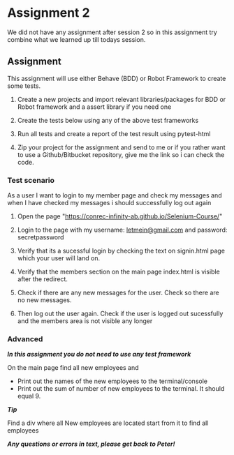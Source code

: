 # Assignment 2
We did not have any assignment after session 2 so in this assignment try combine what we learned up till todays session.

## Assignment
This assignment will use either Behave (BDD) or Robot Framework to create some tests. 

1. Create a new projects and import relevant libraries/packages for BDD or Robot framework and a assert library if you need one 

2. Create the tests below using any of the above test frameworks

3. Run all tests and create a report of the test result using pytest-html

4. Zip your project for the assignment and send to me or if you rather want to use a Github/Bitbucket repository, give me the link so i can check the code. 

### Test scenario
As a user I want to login to my member page and check my messages and when I have checked my messages i should successfully log out again
1. Open the page "https://conrec-infinity-ab.github.io/Selenium-Course/"

2. Login to the page with my username: letmein@gmail.com and password: secretpassword 
   
3. Verify that its a sucessful login by checking the text on signin.html page which your user will land on.  

4. Verify that the members section on the main page index.html is visible after the redirect. 

5. Check if there are any new messages for the user. Check so there are no new messages.

6. Then log out the user again. Check if the user is logged out sucessfully and the members area is not visible any longer

### Advanced
**_In this assignment you do not need to use any test framework_**

On the main page find all new employees and 
* Print out the names of the new employees to the terminal/console
* Print out the sum of number of new employees to the terminal. It should equal 9.

**_Tip_**

Find a div where all New employees are located start from it to find all employees


**_Any questions or errors in text, please get back to Peter!_**



